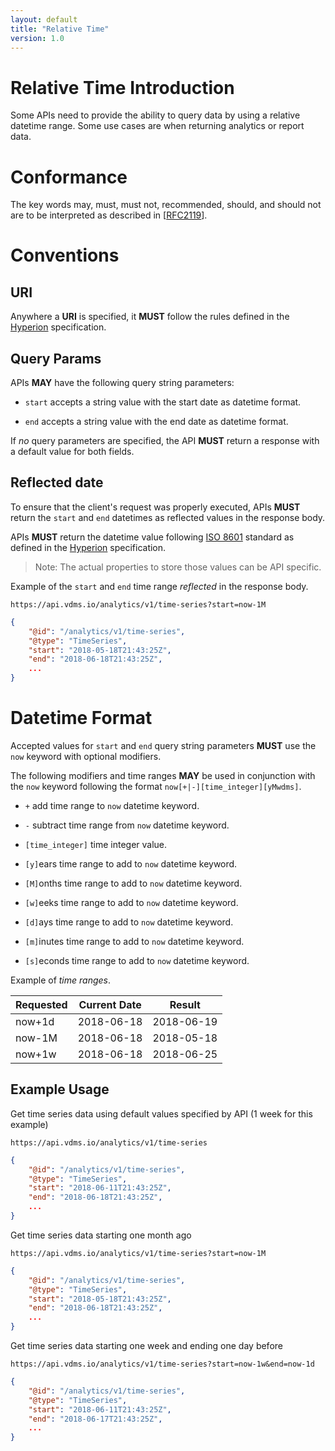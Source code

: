 ```yaml
---
layout: default
title: "Relative Time"
version: 1.0
---
```


# <a href="#rel-time-introduction" id="rel-time-introduction" class="headerlink"></a> Relative Time Introduction

Some APIs need to provide the ability to query data by using a relative datetime range. Some use cases are when returning analytics or report data. 

# <a href="#rel-time-conformance" id="rel-time-conformance" class="headerlink"></a> Conformance

The key words may, must, must not, recommended, should, and should not are to be interpreted as described in [[RFC2119](http://tools.ietf.org/html/rfc2119)].

# <a href="#rel-time-conventions" id="rel-time-conventions" class="headerlink"></a> Conventions

## <a href="#rel-time-conventions-uri" id="rel-time-conventions-uri" class="headerlink"></a> URI

Anywhere a **URI** is specified, it **MUST** follow the rules defined in the [Hyperion]({{site.url}}/versions/{{site.latest_version}}) specification.

## <a href="#rel-time-conventions-query-params" id="rel-time-conventions-query-params" class="headerlink"></a> Query Params

APIs **MAY** have the following query string parameters:

* `start` accepts a string value with the start date as datetime format.

* `end` accepts a string value with the end date as datetime format.

If _no_ query parameters are specified, the API **MUST** return a response with a default value for both fields.

## <a href="#rel-time-reflected-date" id="rel-time-reflected-date" class="headerlink"></a> Reflected date

To ensure that the client's request was properly executed, APIs **MUST** return the `start` and `end` datetimes as reflected values in the response body.

APIs **MUST** return the datetime value following [ISO 8601](https://www.w3.org/TR/NOTE-datetime) standard as defined in the [Hyperion]({{site.url}}/versions/{{site.latest_version}}) specification.

> Note: The actual properties to store those values can be API specific.

Example of the `start` and `end` time range _reflected_ in the response body.

`https://api.vdms.io/analytics/v1/time-series?start=now-1M`

```json
{
    "@id": "/analytics/v1/time-series",
    "@type": "TimeSeries",
    "start": "2018-05-18T21:43:25Z",
    "end": "2018-06-18T21:43:25Z",
    ...
}
```

# <a href="#rel-time-datetime" id="rel-time-datetime" class="headerlink"></a> Datetime Format

Accepted values for `start` and `end` query string parameters **MUST** use the `now` keyword with optional modifiers.

The following modifiers and time ranges **MAY** be used in conjunction with the `now` keyword following the format `now[+|-][time_integer][yMwdms]`. 

* `+` add time range to `now` datetime keyword.

* `-` subtract time range from `now` datetime keyword.

* `[time_integer]` time integer value.

* `[y]`ears time range to add to `now` datetime keyword.

* `[M]`onths time range to add to `now` datetime keyword.

* `[w]`eeks time range to add to `now` datetime keyword.

* `[d]`ays time range to add to `now` datetime keyword.

* `[m]`inutes time range to add to `now` datetime keyword.

* `[s]`econds time range to add to `now` datetime keyword.

Example of _time ranges_.

| Requested         | Current Date      | Result          |  
| ----------------- | ----------------- | --------------- |
| now+1d            | 2018-06-18        | 2018-06-19      |
| now-1M            | 2018-06-18        | 2018-05-18      |
| now+1w            | 2018-06-18        | 2018-06-25      |


## <a href="#rel-time-datetime-example" id="rel-time-datetime-example" class="headerlink"></a> Example Usage

Get time series data using default values specified by API (1 week for this example)

`https://api.vdms.io/analytics/v1/time-series`

```json
{
    "@id": "/analytics/v1/time-series",
    "@type": "TimeSeries",
    "start": "2018-06-11T21:43:25Z",
    "end": "2018-06-18T21:43:25Z",
    ...
}
```

Get time series data starting one month ago

`https://api.vdms.io/analytics/v1/time-series?start=now-1M`

```json
{
    "@id": "/analytics/v1/time-series",
    "@type": "TimeSeries",
    "start": "2018-05-18T21:43:25Z",
    "end": "2018-06-18T21:43:25Z",
    ...
}
```

Get time series data starting one week and ending one day before

`https://api.vdms.io/analytics/v1/time-series?start=now-1w&end=now-1d`

```json
{
    "@id": "/analytics/v1/time-series",
    "@type": "TimeSeries",
    "start": "2018-06-11T21:43:25Z",
    "end": "2018-06-17T21:43:25Z",
    ...
}
```